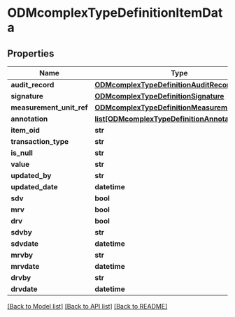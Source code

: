 # ODMcomplexTypeDefinitionItemData

## Properties
Name | Type | Description | Notes
------------ | ------------- | ------------- | -------------
**audit_record** | [**ODMcomplexTypeDefinitionAuditRecord**](ODMcomplexTypeDefinitionAuditRecord.md) |  | [optional] 
**signature** | [**ODMcomplexTypeDefinitionSignature**](ODMcomplexTypeDefinitionSignature.md) |  | [optional] 
**measurement_unit_ref** | [**ODMcomplexTypeDefinitionMeasurementUnitRef**](ODMcomplexTypeDefinitionMeasurementUnitRef.md) |  | [optional] 
**annotation** | [**list[ODMcomplexTypeDefinitionAnnotation]**](ODMcomplexTypeDefinitionAnnotation.md) |  | [optional] 
**item_oid** | **str** |  | [optional] 
**transaction_type** | **str** |  | [optional] 
**is_null** | **str** |  | [optional] 
**value** | **str** |  | [optional] 
**updated_by** | **str** |  | [optional] 
**updated_date** | **datetime** |  | [optional] 
**sdv** | **bool** |  | [optional] 
**mrv** | **bool** |  | [optional] 
**drv** | **bool** |  | [optional] 
**sdvby** | **str** |  | [optional] 
**sdvdate** | **datetime** |  | [optional] 
**mrvby** | **str** |  | [optional] 
**mrvdate** | **datetime** |  | [optional] 
**drvby** | **str** |  | [optional] 
**drvdate** | **datetime** |  | [optional] 

[[Back to Model list]](../README.md#documentation-for-models) [[Back to API list]](../README.md#documentation-for-api-endpoints) [[Back to README]](../README.md)



